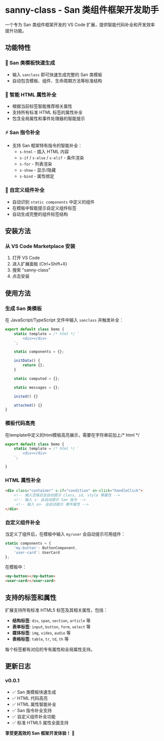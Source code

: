 # sanny-class - San 类组件框架开发助手

一个专为 San 类组件框架开发的 VS Code 扩展，提供智能代码补全和开发效率提升功能。

## 功能特性

### 🚀 San 类模板快速生成
- 输入 `sanclass` 即可快速生成完整的 San 类模板
- 自动包含模板、组件、生命周期方法等标准结构

### 🎯 智能 HTML 属性补全
- 根据当前标签智能推荐相关属性
- 支持所有标准 HTML 标签的属性补全
- 包含全局属性和事件处理器的智能提示

### ⚡ San 指令补全
- 支持 San 框架特有指令的智能补全：
  - `s-html` - 插入 HTML 内容
  - `s-if` / `s-else` / `s-elif` - 条件渲染
  - `s-for` - 列表渲染
  - `s-show` - 显示/隐藏
  - `s-bind` - 属性绑定

### 🔗 自定义组件补全
- 自动识别 `static components` 中定义的组件
- 在模板中智能提示自定义组件标签
- 自动生成完整的组件标签结构

## 安装方法

### 从 VS Code Marketplace 安装
1. 打开 VS Code
2. 进入扩展面板 (Ctrl+Shift+X)
3. 搜索 "sanny-class"
4. 点击安装

## 使用方法

### 生成 San 类模板
在 JavaScript/TypeScript 文件中输入 `sanclass` 并触发补全：

```javascript
export default class Demo {
    static template = /* html */ `
        <div></div>
    `;

    static components = {};

    initData() {
        return {};
    }

    static computed = {};

    static messages = {};

    inited() {}

    attached() {}
}
```

### 模板代码高亮
在template中定义的html模板高亮展示，需要在字符串前加上/* html */

```javascript
export default class Demo {
    static template = /* html */ `
        <div></div>
    `;

}
```

### HTML 属性补全

```html
<div class="container" s-if="condition" on-click="handleClick">
    <!-- 输入空格后会自动提示 class, id, style 等属性 -->
    <!-- 输入 s- 会自动提示 San 指令 -->
     <!-- 输入 on- 会自动提示 事件属性 -->
</div>
```

### 自定义组件补全
当定义了组件后，在模板中输入 `my/user` 会自动提示可用组件：

```javascript
static components = {
    'my-button': ButtonComponent,
    'user-card': UserCard
};
```

在模板中：
```html
<my-button></my-button>
<user-card></user-card>
```

## 支持的标签和属性

扩展支持所有标准 HTML5 标签及其相关属性，包括：

- **结构标签**: `div`, `span`, `section`, `article` 等
- **表单标签**: `input`, `button`, `form`, `select` 等  
- **媒体标签**: `img`, `video`, `audio` 等
- **表格标签**: `table`, `tr`, `td`, `th` 等

每个标签都有对应的专有属性和全局属性支持。

## 更新日志

### v0.0.1
- ✅ San 类模板快速生成
- ✅ HTML 代码高亮
- ✅ HTML 属性智能补全  
- ✅ San 指令补全支持
- ✅ 自定义组件补全功能
- ✅ 标准 HTML5 属性全面支持


**享受更高效的 San 框架开发体验！** 🎉